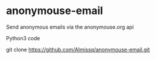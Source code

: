 # anonymouse-email

Send anonymous emails via the anonymouse.org api

Python3 code

git clone https://github.com/AImissq/anonymouse-email.git
